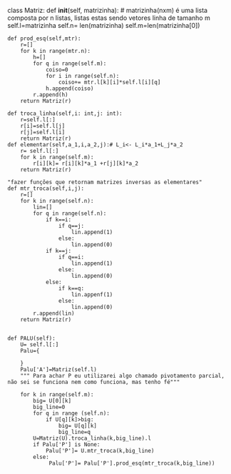 class Matriz:
    def __init__(self, matrizinha): # matrizinha(nxm) é uma lista composta por n listas, listas estas sendo vetores linha de tamanho m
        self.l=matrizinha
        self.n= len(matrizinha)
        self.m=len(matrizinha[0])
    
    def prod_esq(self,mtr):
        r=[]
        for k in range(mtr.n):
            h=[] 
            for q in range(self.m):
                coiso=0
                for i in range(self.n):
                    coiso+= mtr.l[k][i]*self.l[i][q]
                h.append(coiso)
            r.append(h)
        return Matriz(r)
        
    def troca_linha(self,i: int,j: int):
        r=self.l[:]
        r[i]=self.l[j]
        r[j]=self.l[i]
        return Matriz(r)
    def elementar(self,a_1,i,a_2,j):# L_i<- L_i*a_1+L_j*a_2
        r= self.l[:]
        for k in range(self.m):
            r[i][k]= r[i][k]*a_1 +r[j][k]*a_2
        return Matriz(r)
     
    "fazer funções que retornam matrizes inversas as elementares"
    def mtr_troca(self,i,j):
        r=[]
        for k in range(self.n):
            lin=[]
            for q in range(self.n):
                if k==i:
                    if q==j:
                        lin.append(1)
                    else: 
                        lin.append(0)
                if k==j:
                    if q==i:
                        lin.append(1)
                    else: 
                        lin.append(0)
                else:
                    if k==q:
                        lin.appenf(1)
                    else:
                        lin.append(0)
            r.append(lin)
        return Matriz(r)


    def PALU(self):
        U= self.l[:]
        Palu={
            
        }
        Palu['A']=Matriz(self.l)
        """ Para achar P eu utilizarei algo chamado pivotamento parcial, não sei se funciona nem como funciona, mas tenho fé"""
        
        for k in range(self.m):
            big= U[0][k] 
            big_line=0 
            for q in range (self.n):
                if U[q][k]>big:
                    big= U[q][k]
                    big_line=q
            U=Matriz(U).troca_linha(k,big_line).l
            if Palu['P'] is None:
                Palu['P']= U.mtr_troca(k,big_line)
            else:
                 Palu['P']= Palu['P'].prod_esq(mtr_troca(k,big_line))

